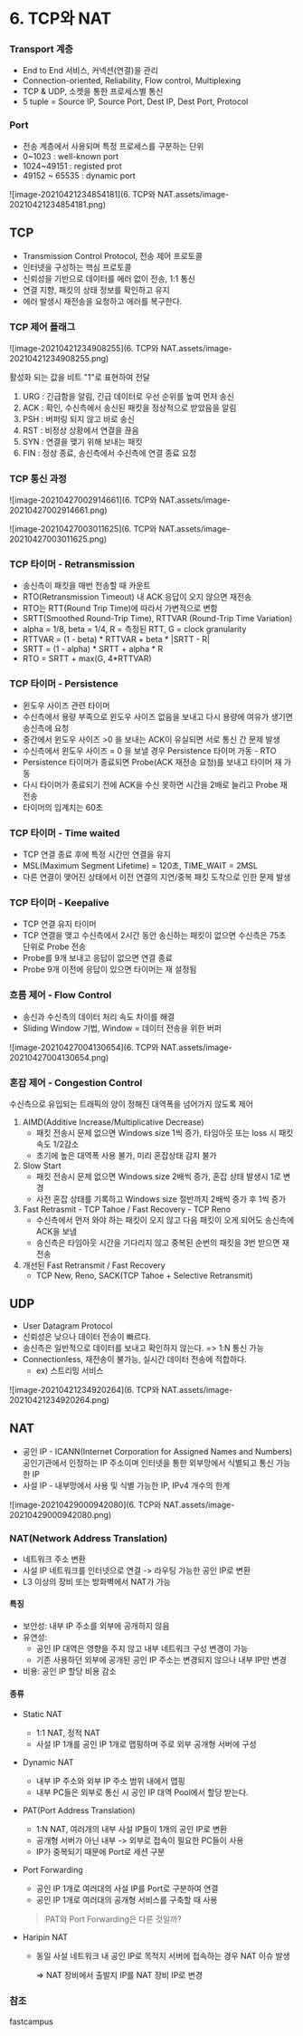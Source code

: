 # 6. TCP와 NAT

### Transport 계층

- End to End 서비스, 커넥션(연결)을 관리
- Connection-oriented, Reliability, Flow control, Multiplexing
- TCP & UDP, 소켓을 통한 프로세스별 통신
- 5 tuple = Source IP, Source Port, Dest IP, Dest Port, Protocol

### Port

- 전송 계층에서 사용되며 특정 프로세스를 구분하는 단위
- 0~1023 : well-known port
- 1024~49151 : registed prot
- 49152 ~ 65535 : dynamic port

![image-20210421234854181](6. TCP와 NAT.assets/image-20210421234854181.png)

## TCP

- Transmission Control Protocol, 전송 제어 프로토콜
- 인터넷을 구성하는 핵심 프로토콜
- 신뢰성을 기반으로 데이터를 에러 없이 전송, 1:1 통신
- 연결 지향, 패킷의 상태 정보를 확인하고 유지
- 에러 발생시 재전송을 요청하고 에러를 복구한다.

### TCP 제어 플래그

![image-20210421234908255](6. TCP와 NAT.assets/image-20210421234908255.png)

활성화 되는 값을 비트 "1"로 표현하여 전달

1. URG : 긴급함을 알림, 긴급 데이터로 우선 순위를 높여 먼저 송신
2.  ACK : 확인, 수신측에서 송신된 패킷을 정상적으로 받았음을 알림
3. PSH : 버퍼링 되지 않고 바로 송신
4. RST : 비정상 상황에서 연결을 끊음
5. SYN : 연결을 맺기 위해 보내는 패킷
6. FIN : 정상 종료, 송신측에서 수신측에 연결 종료 요청



### TCP 통신 과정

![image-20210427002914661](6. TCP와 NAT.assets/image-20210427002914661.png)



![image-20210427003011625](6. TCP와 NAT.assets/image-20210427003011625.png)



### TCP 타이머 - Retransmission

- 송신측이 패킷을 매번 전송할 때 카운트
- RTO(Retransmission Timeout) 내 ACK 응답이 오지 않으면 재전송
- RTO는 RTT(Round Trip Time)에 따라서 가변적으로 변함
- SRTT(Smoothed Round-Trip Time), RTTVAR (Round-Trip Time Variation)
- alpha = 1/8, beta = 1/4, R = 측정된 RTT, G = clock granularity
- RTTVAR = (1 - beta) * RTTVAR + beta * |SRTT - R|
- SRTT = (1 - alpha) * SRTT + alpha * R
- RTO = SRTT + max(G, 4*RTTVAR)



### TCP 타이머 - Persistence

- 윈도우 사이즈 관련 타이머
- 수신측에서 용량 부족으로 윈도우 사이즈 없음을 보내고 다시 용량에 여유가 생기면 송신측에 요청
- 중간에서 윈도우 사이즈 >0 을 보내는 ACK이 유실되면 서로 통신 간 문제 발생
- 수신측에서 윈도우 사이즈 = 0 을 보낼 경우 Persistence 타이머 가동 - RTO
- Persistence 타이머가 종료되면 Probe(ACK 재전송 요청)를 보내고 타이머 재 가동
- 다시 타이머가 종료되기 전에 ACK을 수신 못하면 시간을 2배로 늘리고 Probe 재 전송
- 타이머의 임계치는 60초



### TCP 타이머 - Time waited

- TCP 연결 종료 후에 특정 시간만 연결을 유지
- MSL(Maximum Segment Lifetime) = 120초, TIME_WAIT = 2MSL
- 다른 연결이 맺어진 상태에서 이전 연결의 지연/중복 패킷 도착으로 인한 문제 발생



### TCP 타이머 - Keepalive

- TCP 연결 유지 타이머
- TCP 연결을 맺고 수신측에서 2시간 동안 송신하는 패킷이 없으면 수신측은 75초 단위로 Probe 전송
- Probe를 9개 보내고 응답이 없으면 연결 종료
- Probe 9개 이전에 응답이 있으면 타이머는 재 설정됨



### 흐름 제어 - Flow Control

- 송신과 수신측의 데이터 처리 속도 차이를 해결
- Sliding Window 기법, Window = 데이터 전송을 위한 버퍼

![image-20210427004130654](6. TCP와 NAT.assets/image-20210427004130654.png)



### 혼잡 제어 - Congestion Control

수신측으로 유입되는 트래픽의 양이 정해진 대역폭을 넘어가지 않도록 제어

1. AIMD(Additive Increase/Multiplicative Decrease)
   - 패킷 전송시 문제 없으면 Windows size 1씩 증가, 타임아웃 또는 loss 시 패킷 속도 1/2감소
   - 초기에 높은 대역폭 사용 불가, 미리 혼잡상태 감지 불가
2. Slow Start
   - 패킷 전송시 문제 없으면 Windows size 2배씩 증가, 혼잡 상태 발생시 1로 변경
   - 사전 혼잡 상태를 기록하고 Windows size 절반까지 2배씩 증가 후 1씩 증가
3. Fast Retrasmit - TCP Tahoe / Fast Recovery - TCP Reno
   - 수신측에서 먼저 와야 하는 패킷이 오지 않고 다음 패킷이 오게 되어도 송신측에 ACK을 보냄
   - 송신측은 타임아웃 시간을 기다리지 않고 중복된 순번의 패킷을 3번 받으면 재전송
4. 개선된 Fast Retransmit / Fast Recovery
   - TCP New, Reno, SACK(TCP Tahoe + Selective Retransmit)



## UDP

- User Datagram Protocol
- 신뢰성은 낮으나 데이터 전송이 빠르다.
- 송신측은 일반적으로 데이터를 보내고 확인하지 않는다. => 1:N 통신 가능
- Connectionless, 재전송이 불가능, 실시간 데이터 전송에 적합하다.
  - ex) 스트리밍 서비스

![image-20210421234920264](6. TCP와 NAT.assets/image-20210421234920264.png)



## NAT

- 공인 IP - ICANN(Internet Corporation for Assigned Names and Numbers) 공인기관에서 인정하는 IP 주소이며 인터넷을 통한 외부망에서 식별되고 통신 가능한 IP
- 사설 IP - 내부망에서 사용 및 식별 가능한 IP, IPv4 개수의 한계

![image-20210429000942080](6. TCP와 NAT.assets/image-20210429000942080.png)

### NAT(Network Address Translation)

- 네트워크 주소 변환
- 사설 IP 네트워크를 인터넷으로 연결 -> 라우팅 가능한 공인 IP로 변환
- L3 이상의 장비 또는 방화벽에서 NAT가 가능



#### 특징

- 보안성: 내부 IP 주소를 외부에 공개하지 않음
- 유연성:
  - 공인 IP 대역은 영향을 주지 않고 내부 네트워크 구성 변경이 가능
  - 기존 사용하던 외부에 공개된 공인 IP 주소는 변경되지 않으나 내부 IP만 변경
- 비용: 공인 IP 할당 비용 감소



#### 종류

- Static NAT

  - 1:1 NAT, 정적 NAT
  - 사설 IP 1개를 공인 IP 1개로 맵핑하며 주로 외부 공개형 서버에 구성

- Dynamic NAT

  - 내부 IP 주소와 외부 IP 주소 범위 내에서 맵핑
  - 내부 PC들은 외부로 통신 시 공인 IP 대역 Pool에서 할당 받는다.

- PAT(Port Address Translation)

  - 1:N NAT, 여러개의 내부 사설 IP들이 1개의 공인 IP로 변환
  - 공개형 서버가 아닌 내부 -> 외부로 접속이 필요한 PC들이 사용
  - IP가 중복되기 때문에 Port로 세션 구분

- Port Forwarding

  - 공인 IP 1개로 여러대의 사설 IP를 Port로 구분하여 연결
  - 공인 IP 1개로 여러대의 공개형 서비스를 구축할 때 사용

  > PAT와 Port Forwarding은 다른 것일까?

- Haripin NAT

  - 동일 사설 네트워크 내 공인 IP로 목적지 서버에 접속하는 경우 NAT 이슈 발생

    => NAT 장비에서 출발지 IP를 NAT 장비 IP로 변경





### 참조

fastcampus

